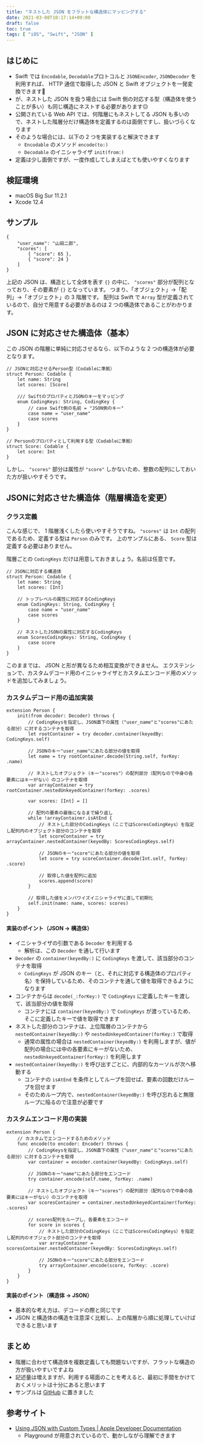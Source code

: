 ```yaml
---
title: "ネストした JSON をフラットな構造体にマッピングする"
date: 2021-03-08T10:17:14+09:00
draft: false
toc: true
tags: [ "iOS", "Swift", "JSON" ]
---
```


## はじめに
- Swift では `Encodable`, `Decodable`プロトコルと `JSONEncoder`, `JSONDecoder` を利用すれば、 HTTP 通信で取得した JSON と Swift オブジェクトを一発変換できます🙂
- が、ネストした JSON を扱う場合には Swift 側の対応する型（構造体を使うことが多い）も同じ構造にネストする必要があります😔
- 公開されている Web API では、何階層にもネストしてる JSON も多いので、ネストした階層分だけ構造体を定義するのは面倒ですし、扱いづらくなります
- そのような場合には、以下の 2 つを実装すると解決できます
    - `Encodable` のメソッド `encode(to:)`
    - `Decodable` のイニシャライザ `init(from:)`
- 定義は少し面倒ですが、一度作成してしまえばとても使いやすくなります

## 検証環境
- macOS Big Sur 11.2.1
- Xcode 12.4

## サンプル
```json:解析対象のJSON
{
    "user_name": "山田二郎",
    "scores": [
        { "score": 65 },
        { "score": 24 }
    ]
}
```

上記の JSON は、構造として全体を表す `{}` の中に、 `"scores"` 部分が配列となっており、その要素が `{}` となっています。
つまり、「オブジェクト」->「配列」->「オブジェクト」の 3 階層です。
配列は Swift で `Array` 型が定義されているので、自分で用意する必要があるのは 2 つの構造体であることがわかります。

## JSON に対応させた構造体（基本）
この JSON の階層に単純に対応させるなら、以下のような 2 つの構造体が必要となります。

```swift:JSONの階層に素直に対応させた構造体
// JSONと対応させるPerson型（Codableに準拠）
struct Person: Codable {
    let name: String
    let scores: [Score]

    /// SwiftのプロパティとJSONのキーをマッピング
    enum CodingKeys: String, CodingKey {
        // case Swift側の名前 = "JSON側のキー"
        case name = "user_name"
        case scores
    }
}

// Personのプロパティとして利用する型（Codableに準拠）
struct Score: Codable {
    let score: Int
}
```

しかし、 `"scores"` 部分は属性が `"score"` しかないため、整数の配列にしておいた方が扱いやすそうです。

## JSONに対応させた構造体（階層構造を変更）
### クラス定義
こんな感じで、 1 階層浅くしたら使いやすそうですね。
`"scores"` は `Int` の配列であるため、定義する型は `Person` のみです。
上のサンプルにある、 `Score` 型は定義する必要はありません。

階層ごとの `CodingKeys` だけは用意しておきましょう。名前は任意です。

```swift:JSONと異なる階層構造の構造体
// JSONに対応する構造体
struct Person: Codable {
    let name: String
    let scores: [Int]

    // トップレベルの属性に対応するCodingKeys
    enum CodingKeys: String, CodingKey {
        case name = "user_name"
        case scores
    }
    
    // ネストしたJSONの属性に対応するCodingKeys
    enum ScoresCodingKeys: String, CodingKey {
        case score
    }
}
```

このままでは、 JSON と形が異なるため相互変換ができません。
エクステンションで、カスタムデコード用のイニシャライザとカスタムエンコード用のメソッドを追加してみましょう。

### カスタムデコード用の追加実装
```swift:カスタムデコード用のイニシャライザ
extension Person {
    init(from decoder: Decoder) throws {
        // CodingKeysを指定し、JSON直下の属性（"user_name"と"scores"にあたる部分）に対するコンテナを取得
        let rootContainer = try decoder.container(keyedBy: CodingKeys.self)
        
        // JSONのキー"user_name"にあたる部分の値を取得
        let name = try rootContainer.decode(String.self, forKey: .name)
        
        // ネストしたオブジェクト（キー"scores"）の配列部分（配列なので中身の各要素にはキーがない）のコンテナを取得
        var arrayContainer = try rootContainer.nestedUnkeyedContainer(forKey: .scores)

        var scores: [Int] = []

        // 配列の要素の最後になるまで繰り返し
        while !arrayContainer.isAtEnd {
            // ネストした部分のCodingKeys（ここではScoresCodingKeys）を指定し配列内のオブジェクト部分のコンテナを取得
            let scoreContainer = try arrayContainer.nestedContainer(keyedBy: ScoresCodingKeys.self)
            
            // JSONのキー"score"にあたる部分の値を取得
            let score = try scoreContainer.decode(Int.self, forKey: .score)

            // 取得した値を配列に追加
            scores.append(score)
        }

        // 取得した値をメンバワイズイニシャライザに渡して初期化
        self.init(name: name, scores: scores)
    }
}
```

#### 実装のポイント（JSON -> 構造体）
- イニシャライザの引数である `Decoder` を利用する
    - 解析は、この `Decoder` を通して行います
- `Decoder` の `container(keyedBy:)` に `CodingKeys` を渡して、該当部分のコンテナを取得
    - `CodingKeys` が JSON のキー（と、それに対応する構造体のプロパティ名）を保持しているため、そのコンテナを通して値を取得できるようになります
- コンテナからは `decode(_:forKey:)` で `CodingKeys` に定義したキーを渡して、該当部分の値を取得
    - コンテナには `container(keyedBy:)` で `CodingKeys` が渡っているため、そこに定義したキーで値を取得できます
- ネストした部分のコンテナは、上位階層のコンテナから `nestedContainer(keyedBy:)` や `nestedUnkeyedContainer(forKey:)` で取得
    - 通常の属性の場合は `nestedContainer(keyedBy:)` を利用しますが、値が配列の場合には中の各要素にキーがないため、 `nestedUnkeyedContainer(forKey:)` を利用します
- `nestedContainer(keyedBy:)` を呼び出すごとに、内部的なカーソルが次へ移動する
    - コンテナの `isAtEnd` を条件としてループを回せば、要素の回数だけループを回せます
    - そのためループ内で、`nestedContainer(keyedBy:)` を呼び忘れると無限ループに陥るので注意が必要です

### カスタムエンコード用の実装
```swift:カスタムエンコード用のメソッド
extension Person {
    // カスタムでエンコードするためのメソッド
    func encode(to encoder: Encoder) throws {
        // CodingKeysを指定し、JSON直下の属性（"user_name"と"scores"にあたる部分）に対するコンテナを取得
        var container = encoder.container(keyedBy: CodingKeys.self)
        
        // JSONのキー"name"にあたる部分をエンコード
        try container.encode(self.name, forKey: .name)

        // ネストしたオブジェクト（キー"scores"）の配列部分（配列なので中身の各要素にはキーがない）のコンテナを取得
        var scoresContainer = container.nestedUnkeyedContainer(forKey: .scores)

        // scores配列をループし、各要素をエンコード
        for score in scores {
            // ネストした部分のCodingKeys（ここではScoresCodingKeys）を指定し配列内のオブジェクト部分のコンテナを取得
            var arrayContainer = scoresContainer.nestedContainer(keyedBy: ScoresCodingKeys.self)

            // JSONのキー"score"にあたる部分をエンコード
            try arrayContainer.encode(score, forKey: .score)
        }
    }
}
```

#### 実装のポイント（構造体 -> JSON）
- 基本的な考え方は、デコードの際と同じです
- JSON と構造体の構造を注意深く比較し、上の階層から順に処理していけばできると思います

## まとめ
- 階層に合わせて構造体を複数定義しても問題ないですが、フラットな構造の方が扱いやすいですよね
- 記述量は増えますが、利用する場面のことを考えると、最初に手間をかけておくメリットは十分にあると思います
- サンプルは [GitHub](https://github.com/aokiplayer/swift-sandbox/tree/master/CodableContainer) に置きました

## 参考サイト
- [Using JSON with Custom Types | Apple Developer Documentation](https://developer.apple.com/documentation/foundation/archives_and_serialization/using_json_with_custom_types)
    - Playground が用意されているので、動かしながら理解できます
